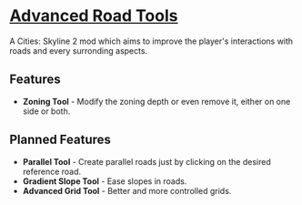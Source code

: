 ﻿# [Advanced Road Tools](https://mods.paradoxplaza.com/mods/102147/Windows)
A Cities: Skyline 2 mod which aims to improve the player's interactions with roads and every surronding aspects.

## Features
- **Zoning Tool** - Modify the zoning depth or even remove it, either on one side or both.
## Planned Features
- **Parallel Tool** - Create parallel roads just by clicking on the desired reference road.
- **Gradient Slope Tool** - Ease slopes in roads.
- **Advanced Grid Tool** - Better and more controlled grids.
